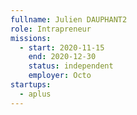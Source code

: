```yaml
---
fullname: Julien DAUPHANT2
role: Intrapreneur
missions:
  - start: 2020-11-15
    end: 2020-12-30
    status: independent
    employer: Octo
startups:
  - aplus
---
```


